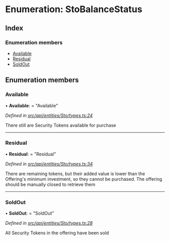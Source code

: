 # Enumeration: StoBalanceStatus

## Index

### Enumeration members

* [Available](stobalancestatus.md#available)
* [Residual](stobalancestatus.md#residual)
* [SoldOut](stobalancestatus.md#soldout)

## Enumeration members

###  Available

• **Available**: = "Available"

*Defined in [src/api/entities/Sto/types.ts:24](https://github.com/PolymathNetwork/polymesh-sdk/blob/da0f7fd7/src/api/entities/Sto/types.ts#L24)*

There still are Security Tokens available for purchase

___

###  Residual

• **Residual**: = "Residual"

*Defined in [src/api/entities/Sto/types.ts:34](https://github.com/PolymathNetwork/polymesh-sdk/blob/da0f7fd7/src/api/entities/Sto/types.ts#L34)*

There are remaining tokens, but their added value is lower than the Offering's
  minimum investment, so they cannot be purchased. The offering should be manually closed
  to retrieve them

___

###  SoldOut

• **SoldOut**: = "SoldOut"

*Defined in [src/api/entities/Sto/types.ts:28](https://github.com/PolymathNetwork/polymesh-sdk/blob/da0f7fd7/src/api/entities/Sto/types.ts#L28)*

All Security Tokens in the offering have been sold

